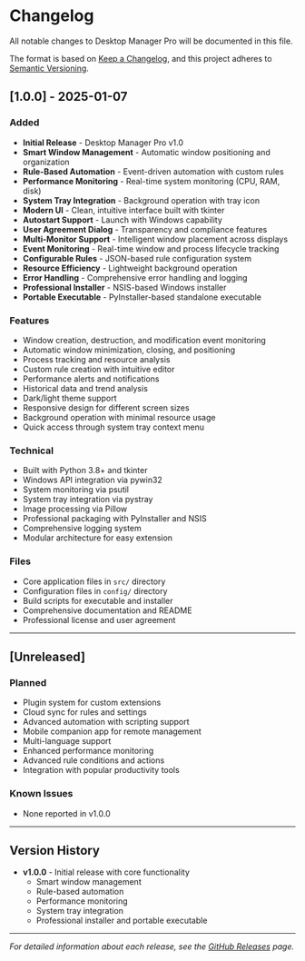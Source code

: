# Changelog

All notable changes to Desktop Manager Pro will be documented in this file.

The format is based on [Keep a Changelog](https://keepachangelog.com/en/1.0.0/),
and this project adheres to [Semantic Versioning](https://semver.org/spec/v2.0.0.html).

## [1.0.0] - 2025-01-07

### Added
- **Initial Release** - Desktop Manager Pro v1.0
- **Smart Window Management** - Automatic window positioning and organization
- **Rule-Based Automation** - Event-driven automation with custom rules
- **Performance Monitoring** - Real-time system monitoring (CPU, RAM, disk)
- **System Tray Integration** - Background operation with tray icon
- **Modern UI** - Clean, intuitive interface built with tkinter
- **Autostart Support** - Launch with Windows capability
- **User Agreement Dialog** - Transparency and compliance features
- **Multi-Monitor Support** - Intelligent window placement across displays
- **Event Monitoring** - Real-time window and process lifecycle tracking
- **Configurable Rules** - JSON-based rule configuration system
- **Resource Efficiency** - Lightweight background operation
- **Error Handling** - Comprehensive error handling and logging
- **Professional Installer** - NSIS-based Windows installer
- **Portable Executable** - PyInstaller-based standalone executable

### Features
- Window creation, destruction, and modification event monitoring
- Automatic window minimization, closing, and positioning
- Process tracking and resource analysis
- Custom rule creation with intuitive editor
- Performance alerts and notifications
- Historical data and trend analysis
- Dark/light theme support
- Responsive design for different screen sizes
- Background operation with minimal resource usage
- Quick access through system tray context menu

### Technical
- Built with Python 3.8+ and tkinter
- Windows API integration via pywin32
- System monitoring via psutil
- System tray integration via pystray
- Image processing via Pillow
- Professional packaging with PyInstaller and NSIS
- Comprehensive logging system
- Modular architecture for easy extension

### Files
- Core application files in `src/` directory
- Configuration files in `config/` directory
- Build scripts for executable and installer
- Comprehensive documentation and README
- Professional license and user agreement

---

## [Unreleased]

### Planned
- Plugin system for custom extensions
- Cloud sync for rules and settings
- Advanced automation with scripting support
- Mobile companion app for remote management
- Multi-language support
- Enhanced performance monitoring
- Advanced rule conditions and actions
- Integration with popular productivity tools

### Known Issues
- None reported in v1.0.0

---

## Version History

- **v1.0.0** - Initial release with core functionality
  - Smart window management
  - Rule-based automation
  - Performance monitoring
  - System tray integration
  - Professional installer and portable executable

---

*For detailed information about each release, see the [GitHub Releases](https://github.com/[YOUR_USERNAME]/desktop-manager-pro/releases) page.* 